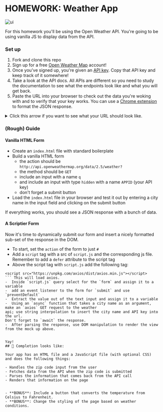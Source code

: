 # HOMEWORK: Weather App

![ui](https://media.git.generalassemb.ly/user/6387/files/ac9a086c-9fd8-11e8-9e0d-52091e56436b)

For this homework you'll be using the Open Weather API. You're going to be using vanilla JS to display data from the API.

### Set up
1. Fork and clone this repo
2. Sign up for a free [Open Weather Map](https://home.openweathermap.org/users/sign_up) account!
3. Once you've signed up, you're given an [API key](https://home.openweathermap.org/api_keys). Copy that API key and keep track of it somewhere!
4. Take a look at the API docs. All APIs are different so you need to study the documentation to see what the endpoints look like and what you will get back. 
5. Paste the URL into your browser to check out the data you're woking with and to verify that your key works. You can use a [Chrome extension](https://chrome.google.com/webstore/detail/jsonview/chklaanhfefbnpoihckbnefhakgolnmc?hl=en) to format the JSON response.
<details>
  <summary>Click this arrow if you want to see what your URL should look like.</summary>
  
```
http://api.openweathermap.org/data/2.5/weather?q=10025,us?units=imperial&appid=[PUT YOUR API KEY HERE]
```
</details>

### (Rough) Guide

#### Vanilla HTML Form

- Create an `index.html` file with standard boilerplate
- Build a vanilla HTML form
	- the action should be `http://api.openweathermap.org/data/2.5/weather?`
	- the method should be `GET`
	- include an input with a name `q`
	- and include an input with type `hidden` with a name `APPID` (your API key)
	- don't forget a submit button
- Load the `index.html` file in your browser and test it out by entering a city name in the input field and clicking on the submit button


If everything works, you should see a JSON response with a bunch of data.

#### A Scriptier Form

Now it's time to dynamically submit our form and insert a nicely formatted sub-set of the response in the DOM.

- To start, set the `action` of the form to just `#`
- Add a `script` tag with a src of `script.js` and the corresponding js file.  Remember to add a `defer` attribute to the script tag
- Above the script tag with `script.js` add the following tag:
```
<script src="https://unpkg.com/axios/dist/axios.min.js"></script>
``` This will load axios.  
-  Inside `script.js` query select for the `form` and assign it to a variable
-  add an event listener to the form for `submit` and use `preventDefault`
-  Extract the value out of the text input and assign it to a variable
-  Using an `async` function that takes a city name as an argument, make an `axios` GET request to the weather
api; use string interpolation to insert the city name and API key into the url.
Don't forget to `await` the response.
-  After parsing the response, use DOM manipulation to render the view from the mock up above.  


Yay!
## 🚀 Completion looks like:

Your app has an HTML file and a JavaScript file (with optional CSS) and does the following things:

- Handles the zip code input from the user
- Fetches data from the API when the zip code is submitted
- Parses the information that comes back from the API call
- Renders that information on the page


- **BONUS**: Include a button that converts the temperature from Celsius to Fahrenheit.  
- **BONUS**: Change the styling of the page based on weather conditions. 
